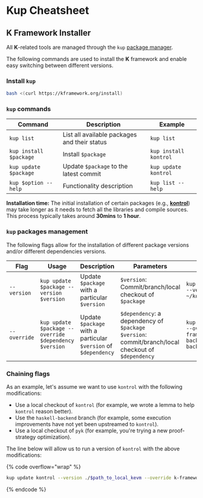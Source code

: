 # Kup Cheatsheet

## K Framework Installer

All **K**-related tools are managed through the `kup` [package manager](https://github.com/runtimeverification/kup).

The following commands are used to install the **K** framework and enable easy switching between different versions.

### **Install `kup`**

```bash
bash <(curl https://kframework.org/install)
```

### `kup` commands

<table data-full-width="false"><thead><tr><th>Command</th><th>Description</th><th>Example</th></tr></thead><tbody><tr><td><code>kup list</code></td><td>List all available packages and their status </td><td><code>kup list</code></td></tr><tr><td><code>kup install $package</code></td><td>Install <code>$package</code></td><td><code>kup install kontrol</code></td></tr><tr><td><code>kup update $package</code></td><td>Update <code>$package</code> to the latest commit </td><td><code>kup update kontrol</code></td></tr><tr><td><code>kup $option --help</code></td><td>Functionality description</td><td><code>kup list --help</code></td></tr></tbody></table>

**Installation time:** The initial installation of certain packages (e.g., [**kontrol**](https://github.com/runtimeverification/kontrol)) may take longer as it needs to fetch all the libraries and compile sources. This process typically takes around **30mins** to **1 hour**.

### `kup` packages management

The following flags allow for the installation of different package versions and/or different dependencies versions.

<table data-full-width="true"><thead><tr><th width="154">Flag</th><th width="231">Usage</th><th width="227">Description</th><th width="191">Parameters</th><th>Example</th></tr></thead><tbody><tr><td><code>--version</code></td><td><code>kup update $package --version $version</code></td><td>Update <code>$package</code> with a particular <code>$version</code></td><td><code>$version</code>: Commit/branch/local checkout of <code>$package</code></td><td><code>kup update kontrol --version ~/kontrol</code></td></tr><tr><td><code>--override</code></td><td><code>kup update $package --override $dependency $version</code></td><td>Update <code>$package</code> with a particular <code>$version</code> of <code>$dependency</code></td><td><code>$dependency</code>: a dependency of <code>$package</code><br><code>$version</code>: commit/branch/local checkout of <code>$dependency</code></td><td><code>kup update kontrol --override k-framework/haskell-backend ~/haskell-backend</code></td></tr></tbody></table>

### **Chaining flags**

As an example, let's assume we want to use `kontrol` with the following modifications:

* Use a local checkout of `kontrol` (for example, we wrote a lemma to help `kontrol` reason better).
* Use the `haskell-backend` branch (for example, some execution improvements have not yet been upstreamed to `kontrol`).
* Use a local checkout of `pyk` (for example, you're trying a new proof-strategy optimization).

The line below will allow us to run a version of `kontrol` with the above modifications:

{% code overflow="wrap" %}
```bash
kup update kontrol --version ./$path_to_local_kevm --override k-framework/haskell-backend $haskell-branch pyk ./$path_to_local_pyk
```
{% endcode %}
